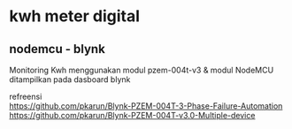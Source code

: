 <h1> kwh meter digital </h1>
<h2> nodemcu - blynk </h2>

Monitoring Kwh menggunakan modul pzem-004t-v3 & modul NodeMCU ditampilkan pada dasboard blynk

refreensi <br>
https://github.com/pkarun/Blynk-PZEM-004T-3-Phase-Failure-Automation <br>
https://github.com/pkarun/Blynk-PZEM-004T-v3.0-Multiple-device
